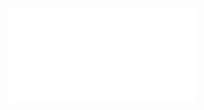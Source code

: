 <embed src="../../../../../../plugins/collection-manager/user/association-fields/title/index.md"></embed>
